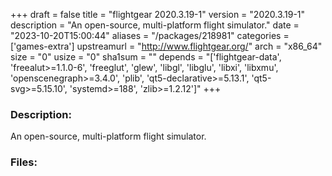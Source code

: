 +++
draft = false
title = "flightgear 2020.3.19-1"
version = "2020.3.19-1"
description = "An open-source, multi-platform flight simulator."
date = "2023-10-20T15:00:44"
aliases = "/packages/218981"
categories = ['games-extra']
upstreamurl = "http://www.flightgear.org/"
arch = "x86_64"
size = "0"
usize = "0"
sha1sum = ""
depends = "['flightgear-data', 'freealut>=1.1.0-6', 'freeglut', 'glew', 'libgl', 'libglu', 'libxi', 'libxmu', 'openscenegraph>=3.4.0', 'plib', 'qt5-declarative>=5.13.1', 'qt5-svg>=5.15.10', 'systemd>=188', 'zlib>=1.2.12']"
+++
### Description: 
An open-source, multi-platform flight simulator.

### Files: 
